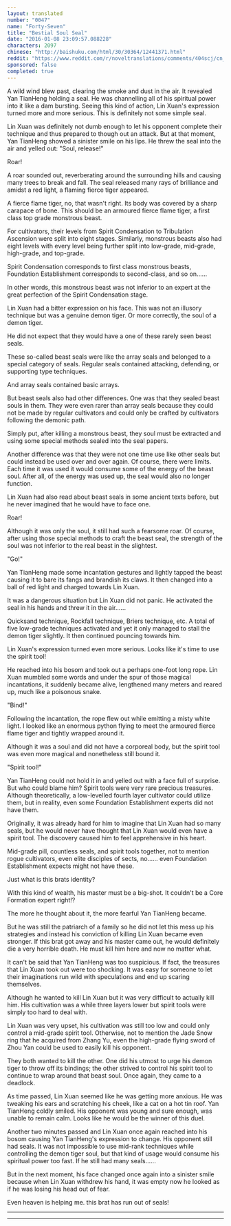 ```yaml
---
layout: translated
number: "0047"
name: "Forty-Seven"
title: "Bestial Soul Seal"
date: "2016-01-08 23:09:57.088228"
characters: 2097
chinese: "http://baishuku.com/html/30/30364/12441371.html"
reddit: "https://www.reddit.com/r/noveltranslations/comments/404scj/cn_tempered_immortal_chapter_0047/"
sponsored: false
completed: true
---
```


A wild wind blew past, clearing the smoke and dust in the air. It revealed Yan TianHeng holding a seal. He was channelling all of his spiritual power into it like a dam bursting. Seeing this kind of action, Lin Xuan's expression turned more and more serious. This is definitely not some simple seal.

Lin Xuan was definitely not dumb enough to let his opponent complete their technique and thus prepared to though out an attack. But at that moment, Yan TianHeng showed a sinister smile on his lips. He threw the seal into the air and yelled out: "Soul, release!"

Roar!

A roar sounded out, reverberating around the surrounding hills and causing many trees to break and fall. The seal released many rays of brilliance and amidst a red light, a flaming fierce tiger appeared.

A fierce flame tiger, no, that wasn't right. Its body was covered by a sharp carapace of bone. This should be an armoured fierce flame tiger, a first class top grade monstrous beast.

For cultivators, their levels from Spirit Condensation to Tribulation Ascension were split into eight stages. Similarly, monstrous beasts also had eight levels with every level being further split into low-grade, mid-grade, high-grade, and top-grade.

Spirit Condensation corresponds to first class monstrous beasts, Foundation Establishment corresponds to second-class, and so on......

In other words, this monstrous beast was not inferior to an expert at the great perfection of the Spirit Condensation stage.

Lin Xuan had a bitter expression on his face. This was not an illusory technique but was a genuine demon tiger. Or more correctly, the soul of a demon tiger.

He did not expect that they would have a one of these rarely seen beast seals.

These so-called beast seals were like the array seals and belonged to a special category of seals. Regular seals contained attacking, defending, or supporting type techniques.

And array seals contained basic arrays.

But beast seals also had other differences. One was that they sealed beast souls in them. They were even rarer than array seals because they could not be made by regular cultivators and could only be crafted by cultivators following the demonic path.

Simply put, after killing a monstrous beast, they soul must be extracted and using some special methods sealed into the seal papers.

Another difference was that they were not one time use like other seals but could instead be used over and over again. Of course, there were limits. Each time it was used it would consume some of the energy of the beast soul. After all, of the energy was used up, the seal would also no longer function.

Lin Xuan had also read about beast seals in some ancient texts before, but he never imagined that he would have to face one.

Roar!

Although it was only the soul, it still had such a fearsome roar. Of course, after using those special methods to craft the beast seal, the strength of the soul was not inferior to the real beast in the slightest.

"Go!"

Yan TianHeng made some incantation gestures and lightly tapped the beast causing it to bare its fangs and brandish its claws. It then changed into a ball of red light and charged towards Lin Xuan.

It was a dangerous situation but Lin Xuan did not panic. He activated the seal in his hands and threw it in the air......

Quicksand technique, Rockfall technique, Briers technique, etc. A total of five low-grade techniques activated and yet it only managed to stall the demon tiger slightly. It then continued pouncing towards him.

Lin Xuan's expression turned even more serious. Looks like it's time to use the spirit tool!

He reached into his bosom and took out a perhaps one-foot long rope. Lin Xuan mumbled some words and under the spur of those magical incantations, it suddenly became alive, lengthened many meters and reared up, much like a poisonous snake.

"Bind!"

Following the incantation, the rope flew out while emitting a misty white light. I looked like an enormous python flying to meet the armoured fierce flame tiger and tightly wrapped around it.

Although it was a soul and did not have a corporeal body, but the spirit tool was even more magical and nonetheless still bound it.

"Spirit tool!"

Yan TianHeng could not hold it in and yelled out with a face full of surprise. But who could blame him? Spirit tools were very rare precious treasures. Although theoretically, a low-levelled fourth layer cultivator could utilize them, but in reality, even some Foundation Establishment experts did not have them.

Originally, it was already hard for him to imagine that Lin Xuan had so many seals, but he would never have thought that Lin Xuan would even have a spirit tool. The discovery caused him to feel apprehensive in his heart.

Mid-grade pill, countless seals, and spirit tools together, not to mention rogue cultivators, even elite disciples of sects, no...... even Foundation Establishment expects might not have these.

Just what is this brats identity?

With this kind of wealth, his master must be a big-shot. It couldn't be a Core Formation expert right!?

The more he thought about it, the more fearful Yan TianHeng became.

But he was still the patriarch of a family so he did not let this mess up his strategies and instead his conviction of killing Lin Xuan became even stronger. If this brat got away and his master came out, he would definitely die a very horrible death. He must kill him here and now no matter what.

It can't be said that Yan TianHeng was too suspicious. If fact, the treasures that Lin Xuan took out were too shocking. It was easy for someone to let their imaginations run wild with speculations and end up scaring themselves.

Although he wanted to kill Lin Xuan but it was very difficult to actually kill him. His cultivation was a while three layers lower but spirit tools were simply too hard to deal with.

Lin Xuan was very upset, his cultivation was still too low and could only control a mid-grade spirit tool. Otherwise, not to mention the Jade Snow ring that he acquired from Zhang Yu, even the high-grade flying sword of Zhou Yan could be used to easily kill his opponent.

They both wanted to kill the other. One did his utmost to urge his demon tiger to throw off its bindings; the other strived to control his spirit tool to continue to wrap around that beast soul. Once again, they came to a deadlock.

As time passed, Lin Xuan seemed like he was getting more anxious. He was tweaking his ears and scratching his cheek, like a cat on a hot tin roof. Yan TianHeng coldly smiled. His opponent was young and sure enough, was unable to remain calm. Looks like he would be the winner of this duel.

Another two minutes passed and Lin Xuan once again reached into his bosom causing Yan TianHeng's expression to change. His opponent still had seals. It was not impossible to use mid-rank techniques while controlling the demon tiger soul, but that kind of usage would consume his spiritual power too fast. If he still had many seals......

But in the next moment, his face changed once again into a sinister smile because when Lin Xuan withdrew his hand, it was empty now he looked as if he was losing his head out of fear.

Even heaven is helping me. this brat has run out of seals!

- - -
- - -



